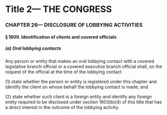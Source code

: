 
# Title 2— THE CONGRESS
### CHAPTER 26— DISCLOSURE OF LOBBYING ACTIVITIES
#### § 1609. Identification of clients and covered officials
##### (a) Oral lobbying contacts

Any person or entity that makes an oral lobbying contact with a covered legislative branch official or a covered executive branch official shall, on the request of the official at the time of the lobbying contact

(1) state whether the person or entity is registered under this chapter and identify the client on whose behalf the lobbying contact is made; and

(2) state whether such client is a foreign entity and identify any foreign entity required to be disclosed under section 1603(b)(4) of this title that has a direct interest in the outcome of the lobbying activity.

